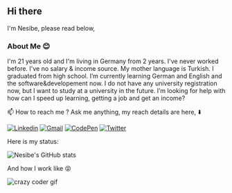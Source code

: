## Hi there ##

I'm Nesibe, please read below,



### About Me  😊 

<p> I'm 21 years old and I'm living in Germany from 2 years. I've never worked before. I've no salary & income source. My mother language is Turkish. I graduated from high school. I’m currently learning German and English and the software&developement now. I do not have any university registration now, but I want to study at a university in the future. I’m looking for help with how can I speed up learning, getting a job and get an income?



📫 How to reach me ? Ask me anything, my reach details are here, :arrow_down:


[![Linkedin](https://img.shields.io/badge/-NesibeYilmazer-blue?style=flat&logo=Linkedin&logoColor=white)](https://www.linkedin.com/in/nesibe-y%C4%B1lmazer-0aa5721b1/) 
[![Gmail](https://img.shields.io/badge/-NesibeYilmazer-c14438?style=flat&logo=Gmail&logoColor=white)](mailto:sncny06e10@gmail.com) 
[![CodePen](https://img.shields.io/badge/-NesibeYilmazer-black?style=flat&logo=CodePen&logoColor=white)](https://codepen.io/nesyil) 
[![Twitter](https://img.shields.io/badge/-NesibeYilmazer-purple?style=flat&logo=Twitter&logoColor=white)](https://twitter.com/nnesyil) 



Here is my status:


![Nesibe's GitHub stats](https://github-readme-stats.vercel.app/api?username=NesibeYilmazer&show_icons=true&theme=dark)





And how I work like 😝

![crazy coder gif](https://media2.giphy.com/media/MdA16VIoXKKxNE8Stk/200w.webp?cid=ecf05e47u8v25ib4wyxw3kt3r9tjgpjmnvgcuzspjey5pgwa&rid=200w.webp)



